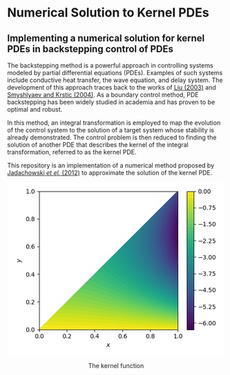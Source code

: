 # Numerical Solution to Kernel PDEs
## Implementing a numerical solution for kernel PDEs in backstepping control of PDEs

The backstepping method is a powerful approach in controlling systems modeled by partial differential equations (PDEs). Examples of such systems include conductive heat transfer, the wave equation, and delay system. The development of this approach traces back to the works of [Liu (2003)](https://doi.org/10.1137/S0363012902402414) and [Smyshlyaev and Krstic (2004)](https://doi.org/10.1109/TAC.2004.838495). As a boundary control method, PDE backstepping has been widely studied in academia and has proven to be optimal and robust.

In this method, an integral transformation is employed to map the evolution of the control system to the solution of a target system whose stability is already demonstrated. The control problem is then reduced to finding the solution of another PDE that describes the kernel of the integral transformation, referred to as the kernel PDE.

This repository is an implementation of a numerical method proposed by [Jadachowski *et el.* (2012)](https://doi.org/10.3182/20120215-3-AT-3016.00141) to approximate the solution of the kernel PDE.

<p align="center">
  <img src="Figures/kernel_contour.png" alt="kernel contour"/>
</p>
<p align="center">
  The kernel function
</p>

